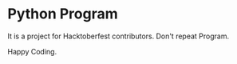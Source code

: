 # Python Program

It is a project for Hacktoberfest contributors. Don't repeat Program.

Happy Coding.

